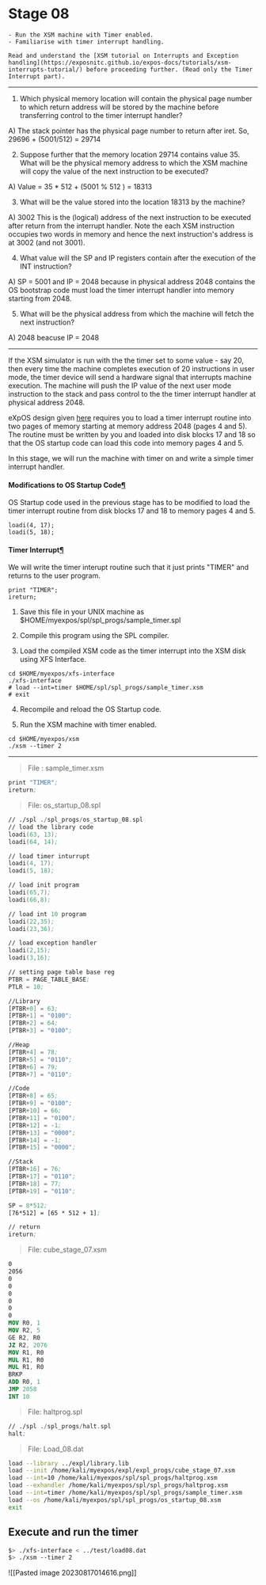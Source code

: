 # Stage 08

```ad-abstract
- Run the XSM machine with Timer enabled.
- Familiarise with timer interrupt handling.
```

```ad-info
Read and understand the [XSM tutorial on Interrupts and Exception handling](https://exposnitc.github.io/expos-docs/tutorials/xsm-interrupts-tutorial/) before proceeding further. (Read only the Timer Interrupt part).
```

---

1. Which physical memory location will contain the physical page number to which return address will be stored by the machine before transferring control to the timer interrupt handler?

A) The stack pointer has the physical page number to return after iret. So, 29696 + (5001/512) = 29714

2. Suppose further that the memory location 29714 contains value 35. What will be the physical memory address to which the XSM machine will copy the value of the next instruction to be executed?

A) Value = 35 * 512 + (5001 % 512 ) = 18313

3. What will be the value stored into the location 18313 by the machine?

A) 3002 This is the (logical) address of the next instruction to be executed after return from the interrupt handler. Note the each XSM instruction occupies two words in memory and hence the next instruction's address is at 3002 (and not 3001).

4. What value will the SP and IP registers contain after the execution of the INT instruction?

A) SP = 5001 and IP = 2048 because in physical address 2048 contains the OS bootstrap code must load the timer interrupt handler into memory starting from 2048.

5. What will be the physical address from which the machine will fetch the next instruction?

A) 2048 beacuse IP = 2048

---

If the XSM simulator is run with the the timer set to some value - say 20, then every time the machine completes execution of 20 instructions in user mode, the timer device will send a hardware signal that interrupts machine execution. The machine will push the IP value of the next user mode instruction to the stack and pass control to the the timer interrupt handler at physical address 2048.

eXpOS design given [here](https://exposnitc.github.io/expos-docs/os-implementation/) requires you to load a timer interrupt routine into two pages of memory starting at memory address 2048 (pages 4 and 5). The routine must be written by you and loaded into disk blocks 17 and 18 so that the OS startup code can load this code into memory pages 4 and 5.

In this stage, we will run the machine with timer on and write a simple timer interrupt handler.

#### Modifications to OS Startup Code[¶](https://exposnitc.github.io/expos-docs/roadmap/stage-08/#modifications-to-os-startup-code "Permanent link")

OS Startup code used in the previous stage has to be modified to load the timer interrupt routine from disk blocks 17 and 18 to memory pages 4 and 5.

```
loadi(4, 17);
loadi(5, 18);
```

#### Timer Interrupt[¶](https://exposnitc.github.io/expos-docs/roadmap/stage-08/#timer-interrupt "Permanent link")

We will write the timer interupt routine such that it just prints "TIMER" and returns to the user program.

```
print "TIMER";
ireturn;
```

1) Save this file in your UNIX machine as $HOME/myexpos/spl/spl_progs/sample_timer.spl

2) Compile this program using the SPL compiler.

3) Load the compiled XSM code as the timer interrupt into the XSM disk using XFS Interface.

```
cd $HOME/myexpos/xfs-interface
./xfs-interface
# load --int=timer $HOME/spl/spl_progs/sample_timer.xsm
# exit
```
4) Recompile and reload the OS Startup code.

5) Run the XSM machine with timer enabled.

```
cd $HOME/myexpos/xsm
./xsm --timer 2
```

---

> File : sample_timer.xsm
```nasm
print "TIMER";
ireturn;
```

> File: os_startup_08.spl
```nasm
// ./spl ./spl_progs/os_startup_08.spl
// load the library code
loadi(63, 13);
loadi(64, 14);

// load timer inturrupt
loadi(4, 17);
loadi(5, 18);

// load init program
loadi(65,7);
loadi(66,8);

// load int 10 program
loadi(22,35);
loadi(23,36);

// load exception handler
loadi(2,15);
loadi(3,16);

// setting page table base reg
PTBR = PAGE_TABLE_BASE;
PTLR = 10;

//Library
[PTBR+0] = 63;
[PTBR+1] = "0100";
[PTBR+2] = 64;
[PTBR+3] = "0100";

//Heap
[PTBR+4] = 78;
[PTBR+5] = "0110";
[PTBR+6] = 79;
[PTBR+7] = "0110";

//Code
[PTBR+8] = 65;
[PTBR+9] = "0100";
[PTBR+10] = 66;
[PTBR+11] = "0100";
[PTBR+12] = -1;
[PTBR+13] = "0000";
[PTBR+14] = -1;
[PTBR+15] = "0000";

//Stack
[PTBR+16] = 76;
[PTBR+17] = "0110";
[PTBR+18] = 77;
[PTBR+19] = "0110";

SP = 8*512;
[76*512] = [65 * 512 + 1];

// return
ireturn;
```

> File: cube_stage_07.xsm
```nasm
0
2056
0
0
0
0
0
0
MOV R0, 1 
MOV R2, 5
GE R2, R0
JZ R2, 2076
MOV R1, R0
MUL R1, R0
MUL R1, R0
BRKP
ADD R0, 1
JMP 2058
INT 10
```

> File: haltprog.spl
```nasm
// ./spl ./spl_progs/halt.spl
halt;
```

> File: Load_08.dat
```bash
load --library ../expl/library.lib
load --init /home/kali/myexpos/expl/expl_progs/cube_stage_07.xsm
load --int=10 /home/kali/myexpos/spl/spl_progs/haltprog.xsm
load --exhandler /home/kali/myexpos/spl/spl_progs/haltprog.xsm
load --int=timer /home/kali/myexpos/spl/spl_progs/sample_timer.xsm
load --os /home/kali/myexpos/spl/spl_progs/os_startup_08.xsm
exit
```

## Execute and run the timer

```bash
$> ./xfs-interface < ../test/load08.dat
$> ./xsm --timer 2 
```

![[Pasted image 20230817014616.png]]





















